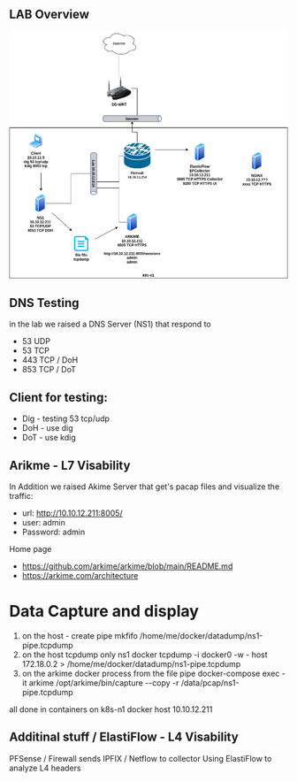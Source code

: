 ## LAB Overview
![Lab](https://github.com/DNS-Hackathon-2023/DNS-Today/blob/ac452d03af0918691bc80475ad3079a758ed31cc/DNS%20Today%20-%20TinyLab.png?raw=true)

## DNS Testing
in the lab we raised a DNS Server (NS1) that respond to 
* 53 UDP
* 53 TCP
* 443 TCP / DoH
* 853 TCP / DoT

## Client for testing:
* Dig - testing 53 tcp/udp
* DoH - use dig
* DoT - use kdig

## Arikme - L7 Visability
In Addition we raised Akime Server that get's pacap files and visualize the traffic:
* url:       http://10.10.12.211:8005/ 
* user:      admin 
* Password:  admin

Home page 
* https://github.com/arkime/arkime/blob/main/README.md
* https://arkime.com/architecture

# Data Capture and display
1. on the host - create pipe
mkfifo /home/me/docker/datadump/ns1-pipe.tcpdump
2. on the host tcpdump only ns1 docker
tcpdump -i docker0 -w - host 172.18.0.2 > /home/me/docker/datadump/ns1-pipe.tcpdump
3. on the arkime docker process from the file pipe
docker-compose exec -it arkime /opt/arkime/bin/capture --copy -r /data/pcap/ns1-pipe.tcpdump

all done in containers on k8s-n1 docker host 10.10.12.211

## Additinal stuff / ElastiFlow - L4 Visability
PFSense / Firewall sends IPFIX / Netflow to collector
Using ElastiFlow to analyze L4 headers
